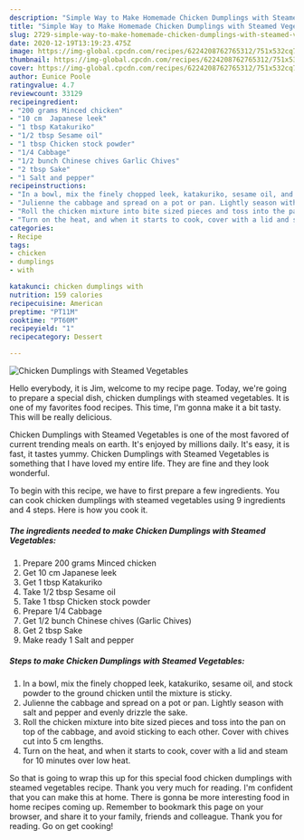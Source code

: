 ```yaml
---
description: "Simple Way to Make Homemade Chicken Dumplings with Steamed Vegetables"
title: "Simple Way to Make Homemade Chicken Dumplings with Steamed Vegetables"
slug: 2729-simple-way-to-make-homemade-chicken-dumplings-with-steamed-vegetables
date: 2020-12-19T13:19:23.475Z
image: https://img-global.cpcdn.com/recipes/6224208762765312/751x532cq70/chicken-dumplings-with-steamed-vegetables-recipe-main-photo.jpg
thumbnail: https://img-global.cpcdn.com/recipes/6224208762765312/751x532cq70/chicken-dumplings-with-steamed-vegetables-recipe-main-photo.jpg
cover: https://img-global.cpcdn.com/recipes/6224208762765312/751x532cq70/chicken-dumplings-with-steamed-vegetables-recipe-main-photo.jpg
author: Eunice Poole
ratingvalue: 4.7
reviewcount: 33129
recipeingredient:
- "200 grams Minced chicken"
- "10 cm  Japanese leek"
- "1 tbsp Katakuriko"
- "1/2 tbsp Sesame oil"
- "1 tbsp Chicken stock powder"
- "1/4 Cabbage"
- "1/2 bunch Chinese chives Garlic Chives"
- "2 tbsp Sake"
- "1 Salt and pepper"
recipeinstructions:
- "In a bowl, mix the finely chopped leek, katakuriko, sesame oil, and stock powder to the ground chicken until the mixture is sticky."
- "Julienne the cabbage and spread on a pot or pan. Lightly season with salt and pepper and evenly drizzle the sake."
- "Roll the chicken mixture into bite sized pieces and toss into the pan on top of the cabbage, and avoid sticking to each other. Cover with chives cut into 5 cm lengths."
- "Turn on the heat, and when it starts to cook, cover with a lid and steam for 10 minutes over low heat."
categories:
- Recipe
tags:
- chicken
- dumplings
- with

katakunci: chicken dumplings with 
nutrition: 159 calories
recipecuisine: American
preptime: "PT11M"
cooktime: "PT60M"
recipeyield: "1"
recipecategory: Dessert

---
```



![Chicken Dumplings with Steamed Vegetables](https://img-global.cpcdn.com/recipes/6224208762765312/751x532cq70/chicken-dumplings-with-steamed-vegetables-recipe-main-photo.jpg)

Hello everybody, it is Jim, welcome to my recipe page. Today, we're going to prepare a special dish, chicken dumplings with steamed vegetables. It is one of my favorites food recipes. This time, I'm gonna make it a bit tasty. This will be really delicious.



Chicken Dumplings with Steamed Vegetables is one of the most favored of current trending meals on earth. It's enjoyed by millions daily. It's easy, it is fast, it tastes yummy. Chicken Dumplings with Steamed Vegetables is something that I have loved my entire life. They are fine and they look wonderful.


To begin with this recipe, we have to first prepare a few ingredients. You can cook chicken dumplings with steamed vegetables using 9 ingredients and 4 steps. Here is how you cook it.

<!--inarticleads1-->

##### The ingredients needed to make Chicken Dumplings with Steamed Vegetables:

1. Prepare 200 grams Minced chicken
1. Get 10 cm  Japanese leek
1. Get 1 tbsp Katakuriko
1. Take 1/2 tbsp Sesame oil
1. Take 1 tbsp Chicken stock powder
1. Prepare 1/4 Cabbage
1. Get 1/2 bunch Chinese chives (Garlic Chives)
1. Get 2 tbsp Sake
1. Make ready 1 Salt and pepper




<!--inarticleads2-->

##### Steps to make Chicken Dumplings with Steamed Vegetables:

1. In a bowl, mix the finely chopped leek, katakuriko, sesame oil, and stock powder to the ground chicken until the mixture is sticky.
1. Julienne the cabbage and spread on a pot or pan. Lightly season with salt and pepper and evenly drizzle the sake.
1. Roll the chicken mixture into bite sized pieces and toss into the pan on top of the cabbage, and avoid sticking to each other. Cover with chives cut into 5 cm lengths.
1. Turn on the heat, and when it starts to cook, cover with a lid and steam for 10 minutes over low heat.




So that is going to wrap this up for this special food chicken dumplings with steamed vegetables recipe. Thank you very much for reading. I'm confident that you can make this at home. There is gonna be more interesting food in home recipes coming up. Remember to bookmark this page on your browser, and share it to your family, friends and colleague. Thank you for reading. Go on get cooking!
